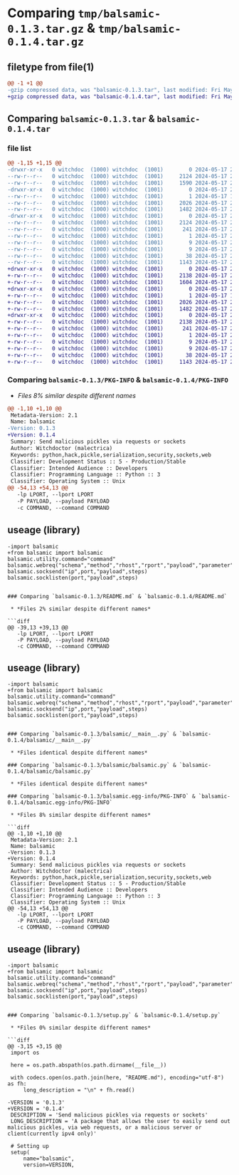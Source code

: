 # Comparing `tmp/balsamic-0.1.3.tar.gz` & `tmp/balsamic-0.1.4.tar.gz`

## filetype from file(1)

```diff
@@ -1 +1 @@
-gzip compressed data, was "balsamic-0.1.3.tar", last modified: Fri May 17 23:27:42 2024, max compression
+gzip compressed data, was "balsamic-0.1.4.tar", last modified: Fri May 17 23:29:58 2024, max compression
```

## Comparing `balsamic-0.1.3.tar` & `balsamic-0.1.4.tar`

### file list

```diff
@@ -1,15 +1,15 @@
-drwxr-xr-x   0 witchdoc  (1000) witchdoc  (1001)        0 2024-05-17 23:27:42.281297 balsamic-0.1.3/
--rw-r--r--   0 witchdoc  (1000) witchdoc  (1001)     2124 2024-05-17 23:27:42.281297 balsamic-0.1.3/PKG-INFO
--rw-r--r--   0 witchdoc  (1000) witchdoc  (1001)     1590 2024-05-17 23:27:17.000000 balsamic-0.1.3/README.md
-drwxr-xr-x   0 witchdoc  (1000) witchdoc  (1001)        0 2024-05-17 23:27:42.277297 balsamic-0.1.3/balsamic/
--rw-r--r--   0 witchdoc  (1000) witchdoc  (1001)        1 2024-05-17 19:32:39.000000 balsamic-0.1.3/balsamic/__innit__.py
--rw-r--r--   0 witchdoc  (1000) witchdoc  (1001)     2026 2024-05-17 23:20:54.000000 balsamic-0.1.3/balsamic/__main__.py
--rw-r--r--   0 witchdoc  (1000) witchdoc  (1001)     1482 2024-05-17 23:02:34.000000 balsamic-0.1.3/balsamic/balsamic.py
-drwxr-xr-x   0 witchdoc  (1000) witchdoc  (1001)        0 2024-05-17 23:27:42.281297 balsamic-0.1.3/balsamic.egg-info/
--rw-r--r--   0 witchdoc  (1000) witchdoc  (1001)     2124 2024-05-17 23:27:42.000000 balsamic-0.1.3/balsamic.egg-info/PKG-INFO
--rw-r--r--   0 witchdoc  (1000) witchdoc  (1001)      241 2024-05-17 23:27:42.000000 balsamic-0.1.3/balsamic.egg-info/SOURCES.txt
--rw-r--r--   0 witchdoc  (1000) witchdoc  (1001)        1 2024-05-17 23:27:42.000000 balsamic-0.1.3/balsamic.egg-info/dependency_links.txt
--rw-r--r--   0 witchdoc  (1000) witchdoc  (1001)        9 2024-05-17 23:27:42.000000 balsamic-0.1.3/balsamic.egg-info/requires.txt
--rw-r--r--   0 witchdoc  (1000) witchdoc  (1001)        9 2024-05-17 23:27:42.000000 balsamic-0.1.3/balsamic.egg-info/top_level.txt
--rw-r--r--   0 witchdoc  (1000) witchdoc  (1001)       38 2024-05-17 23:27:42.281297 balsamic-0.1.3/setup.cfg
--rw-r--r--   0 witchdoc  (1000) witchdoc  (1001)     1143 2024-05-17 23:27:34.000000 balsamic-0.1.3/setup.py
+drwxr-xr-x   0 witchdoc  (1000) witchdoc  (1001)        0 2024-05-17 23:29:58.123101 balsamic-0.1.4/
+-rw-r--r--   0 witchdoc  (1000) witchdoc  (1001)     2138 2024-05-17 23:29:58.123101 balsamic-0.1.4/PKG-INFO
+-rw-r--r--   0 witchdoc  (1000) witchdoc  (1001)     1604 2024-05-17 23:29:20.000000 balsamic-0.1.4/README.md
+drwxr-xr-x   0 witchdoc  (1000) witchdoc  (1001)        0 2024-05-17 23:29:58.123101 balsamic-0.1.4/balsamic/
+-rw-r--r--   0 witchdoc  (1000) witchdoc  (1001)        1 2024-05-17 19:32:39.000000 balsamic-0.1.4/balsamic/__innit__.py
+-rw-r--r--   0 witchdoc  (1000) witchdoc  (1001)     2026 2024-05-17 23:20:54.000000 balsamic-0.1.4/balsamic/__main__.py
+-rw-r--r--   0 witchdoc  (1000) witchdoc  (1001)     1482 2024-05-17 23:02:34.000000 balsamic-0.1.4/balsamic/balsamic.py
+drwxr-xr-x   0 witchdoc  (1000) witchdoc  (1001)        0 2024-05-17 23:29:58.123101 balsamic-0.1.4/balsamic.egg-info/
+-rw-r--r--   0 witchdoc  (1000) witchdoc  (1001)     2138 2024-05-17 23:29:58.000000 balsamic-0.1.4/balsamic.egg-info/PKG-INFO
+-rw-r--r--   0 witchdoc  (1000) witchdoc  (1001)      241 2024-05-17 23:29:58.000000 balsamic-0.1.4/balsamic.egg-info/SOURCES.txt
+-rw-r--r--   0 witchdoc  (1000) witchdoc  (1001)        1 2024-05-17 23:29:58.000000 balsamic-0.1.4/balsamic.egg-info/dependency_links.txt
+-rw-r--r--   0 witchdoc  (1000) witchdoc  (1001)        9 2024-05-17 23:29:58.000000 balsamic-0.1.4/balsamic.egg-info/requires.txt
+-rw-r--r--   0 witchdoc  (1000) witchdoc  (1001)        9 2024-05-17 23:29:58.000000 balsamic-0.1.4/balsamic.egg-info/top_level.txt
+-rw-r--r--   0 witchdoc  (1000) witchdoc  (1001)       38 2024-05-17 23:29:58.123101 balsamic-0.1.4/setup.cfg
+-rw-r--r--   0 witchdoc  (1000) witchdoc  (1001)     1143 2024-05-17 23:29:50.000000 balsamic-0.1.4/setup.py
```

### Comparing `balsamic-0.1.3/PKG-INFO` & `balsamic-0.1.4/PKG-INFO`

 * *Files 8% similar despite different names*

```diff
@@ -1,10 +1,10 @@
 Metadata-Version: 2.1
 Name: balsamic
-Version: 0.1.3
+Version: 0.1.4
 Summary: Send malicious pickles via requests or sockets
 Author: Witchdoctor (malectrica)
 Keywords: python,hack,pickle,serialization,security,sockets,web
 Classifier: Development Status :: 5 - Production/Stable
 Classifier: Intended Audience :: Developers
 Classifier: Programming Language :: Python :: 3
 Classifier: Operating System :: Unix
@@ -54,13 +54,13 @@
   -lp LPORT, --lport LPORT
   -P PAYLOAD, --payload PAYLOAD
   -c COMMAND, --command COMMAND
 ```
 
 ## useage (library)
 ```
-import balsamic
+from balsamic import balsamic
 balsamic.utility.command="command"
 balsamic.webreq("schema","method","rhost","rport","payload","parameter","cookie")
 balsamic.socksend("ip",port,"payload",steps)
 balsamic.socklisten(port,"payload",steps)
 ```
```

### Comparing `balsamic-0.1.3/README.md` & `balsamic-0.1.4/README.md`

 * *Files 2% similar despite different names*

```diff
@@ -39,13 +39,13 @@
   -lp LPORT, --lport LPORT
   -P PAYLOAD, --payload PAYLOAD
   -c COMMAND, --command COMMAND
 ```
 
 ## useage (library)
 ```
-import balsamic
+from balsamic import balsamic
 balsamic.utility.command="command"
 balsamic.webreq("schema","method","rhost","rport","payload","parameter","cookie")
 balsamic.socksend("ip",port,"payload",steps)
 balsamic.socklisten(port,"payload",steps)
 ```
```

### Comparing `balsamic-0.1.3/balsamic/__main__.py` & `balsamic-0.1.4/balsamic/__main__.py`

 * *Files identical despite different names*

### Comparing `balsamic-0.1.3/balsamic/balsamic.py` & `balsamic-0.1.4/balsamic/balsamic.py`

 * *Files identical despite different names*

### Comparing `balsamic-0.1.3/balsamic.egg-info/PKG-INFO` & `balsamic-0.1.4/balsamic.egg-info/PKG-INFO`

 * *Files 8% similar despite different names*

```diff
@@ -1,10 +1,10 @@
 Metadata-Version: 2.1
 Name: balsamic
-Version: 0.1.3
+Version: 0.1.4
 Summary: Send malicious pickles via requests or sockets
 Author: Witchdoctor (malectrica)
 Keywords: python,hack,pickle,serialization,security,sockets,web
 Classifier: Development Status :: 5 - Production/Stable
 Classifier: Intended Audience :: Developers
 Classifier: Programming Language :: Python :: 3
 Classifier: Operating System :: Unix
@@ -54,13 +54,13 @@
   -lp LPORT, --lport LPORT
   -P PAYLOAD, --payload PAYLOAD
   -c COMMAND, --command COMMAND
 ```
 
 ## useage (library)
 ```
-import balsamic
+from balsamic import balsamic
 balsamic.utility.command="command"
 balsamic.webreq("schema","method","rhost","rport","payload","parameter","cookie")
 balsamic.socksend("ip",port,"payload",steps)
 balsamic.socklisten(port,"payload",steps)
 ```
```

### Comparing `balsamic-0.1.3/setup.py` & `balsamic-0.1.4/setup.py`

 * *Files 0% similar despite different names*

```diff
@@ -3,15 +3,15 @@
 import os
 
 here = os.path.abspath(os.path.dirname(__file__))
 
 with codecs.open(os.path.join(here, "README.md"), encoding="utf-8") as fh:
     long_description = "\n" + fh.read()
 
-VERSION = '0.1.3'
+VERSION = '0.1.4'
 DESCRIPTION = 'Send malicious pickles via requests or sockets'
 LONG_DESCRIPTION = 'A package that allows the user to easily send out malicious pickles, via web requests, or a malicious server or client(currently ipv4 only)'
 
 # Setting up
 setup(
     name="balsamic",
     version=VERSION,
```

